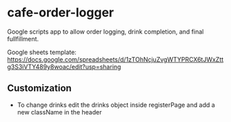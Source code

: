 # cafe-order-logger
Google scripts app to allow order logging, drink completion, and final fullfillment.

Google sheets template: https://docs.google.com/spreadsheets/d/1zTOhNcjuZvgWTYPRCX6tJWxZttg3S3iVTY489y8woac/edit?usp=sharing

## Customization
- To change drinks edit the drinks object inside registerPage and add a new className in the header
